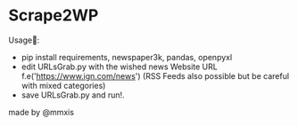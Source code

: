 # Scrape2WP

Usage🤖:
- pip install requirements, newspaper3k, pandas, openpyxl
- edit URLsGrab.py with the wished news Website URL f.e('https://www.ign.com/news') (RSS Feeds also possible but be careful with mixed categories)
- save URLsGrab.py and run!.


made by @mmxis
